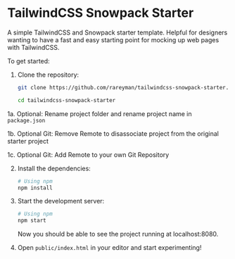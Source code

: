 # TailwindCSS Snowpack Starter

A simple TailwindCSS and Snowpack starter template. Helpful for designers wanting to have a fast and easy starting point for mocking up web pages with TailwindCSS.


To get started:

1. Clone the repository:

   ```bash
   git clone https://github.com/rareyman/tailwindcss-snowpack-starter.git

   cd tailwindcss-snowpack-starter
   ```

1a. Optional: Rename project folder and rename project name in `package.json`

1b. Optional Git: Remove Remote to disassociate project from the original starter project

1c. Optional Git: Add Remote to your own Git Repository

2. Install the dependencies:

   ```bash
   # Using npm
   npm install
   ```

3. Start the development server:

   ```bash
   # Using npm
   npm start
   ```

   Now you should be able to see the project running at localhost:8080.

4. Open `public/index.html` in your editor and start experimenting!
